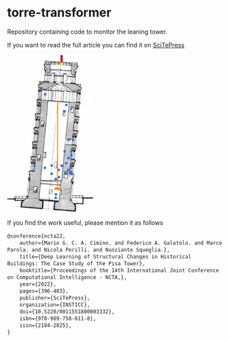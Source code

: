 # **torre-transformer**
Repository containing code to monitor the leaning tower.

If you want to read the full article you can find it on [SciTePress](https://www.scitepress.org/PublicationsDetail.aspx?ID=hJHQbC/Fc00=&t=1)


 <img src="./img/tower.png" alt="alt text" width="200">


If you find the work useful, please mention it as follows
```
@conference{ncta22,
    author={Mario G. C. A. Cimino. and Federico A. Galatolo. and Marco Parola. and Nicola Perilli. and Nunziante Squeglia.},
    title={Deep Learning of Structural Changes in Historical Buildings: The Case Study of the Pisa Tower},
    booktitle={Proceedings of the 14th International Joint Conference on Computational Intelligence - NCTA,},
    year={2022},
    pages={396-403},
    publisher={SciTePress},
    organization={INSTICC},
    doi={10.5220/0011551800003332},
    isbn={978-989-758-611-8},
    issn={2184-2825},
}
```